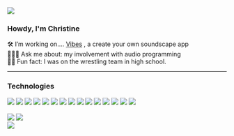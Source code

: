 <div id="header" align="center">
</div>
<img src="https://komarev.com/ghpvc/?username=XINEXPORT&color=ff69b4&style=for-the-badge">

### Howdy, I'm Christine

🛠️ I’m working on.... <a href = "https://github.com/AdamSydnor/Vibes">Vibes</a> , a create your own soundscape app <br>
👩🏻‍💻 Ask me about: my involvement with audio programming  <br>
🤼‍♀️ Fun fact: I was on the wrestling team in high school.

---
### Technologies 
  <div>
    <img src="https://img.shields.io/badge/HTML5-e44d26?style=for-the-badge&logo=html5&logoColor=white">
    <img src="https://img.shields.io/badge/CSS3-1572B6?style=for-the-badge&logo=css3&logoColor=white">
    <img src="https://img.shields.io/badge/JavaScript-323330?style=for-the-badge&logo=javascript&logoColor=F7DF1E">
    <img src="https://img.shields.io/badge/R%20Programming-246cc0?style=for-the-badge&logo=R&logoColor=white">
    <img src="https://img.shields.io/badge/React-20232A?style=for-the-badge&logo=react&logoColor=61DAFB">
    <img src="https://img.shields.io/badge/Redux-764abc?style=for-the-badge&logo=redux&logoColor=white">
    <img src="https://img.shields.io/badge/Lodash-283646?style=for-the-badge&logo=lodash&logoColor=white">
    <img src= "https://img.shields.io/badge/PostgreSQL-1572B6?style=for-the-badge&logo=postgresql&logoColor=white">
    <img src="https://img.shields.io/badge/Axios-671ddf?style=for-the-badge&logo=axios&logoColor=white">
    <img src="https://img.shields.io/badge/node.js-6DA55F?style=for-the-badge&logo=node.js&logoColor=white">
    <img src="https://img.shields.io/badge/NODEMON-%23323330.svg?style=for-the-badge&logo=nodemon&logoColor=%BBDEAD">
    <img src="https://img.shields.io/badge/express.js-%23404d59.svg?style=for-the-badge&logo=express&logoColor=%2361DAFB">
    <img src="https://img.shields.io/badge/Bootstrap-563D7C?style=for-the-badge&logo=bootstrap&logoColor=white">
    <img src="https://img.shields.io/badge/NPM-cc3534?style=for-the-badge&logo=npm&logoColor=white">
    <img src="https://img.shields.io/badge/vite-%23646CFF.svg?style=for-the-badge&logo=vite&logoColor=white">
  </div>

  <br>
  
  <div>
  <img src = "https://github-readme-streak-stats.herokuapp.com/?user=XINEXPORT&theme=radical&hide_border=true">
  <img src = "https://github-readme-stats.vercel.app/api?username=XINEXPORT&theme=radical&show_icons=true&hide_border=true&count_private=true">
  <br>
  <img src = "https://github-readme-stats.vercel.app/api/top-langs/?username=XINEXPORT&theme=radical&show_icons=true&hide_border=true&layout=compact">
  </div>
